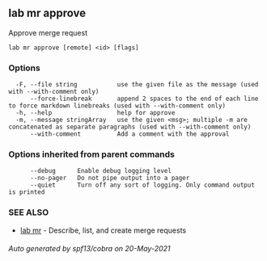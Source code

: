 ## lab mr approve

Approve merge request

```
lab mr approve [remote] <id> [flags]
```

### Options

```
  -F, --file string           use the given file as the message (used with --with-comment only)
      --force-linebreak       append 2 spaces to the end of each line to force markdown linebreaks (used with --with-comment only)
  -h, --help                  help for approve
  -m, --message stringArray   use the given <msg>; multiple -m are concatenated as separate paragraphs (used with --with-comment only)
      --with-comment          Add a comment with the approval
```

### Options inherited from parent commands

```
      --debug      Enable debug logging level
      --no-pager   Do not pipe output into a pager
      --quiet      Turn off any sort of logging. Only command output is printed
```

### SEE ALSO

* [lab mr](lab_mr.md)	 - Describe, list, and create merge requests

###### Auto generated by spf13/cobra on 20-May-2021
